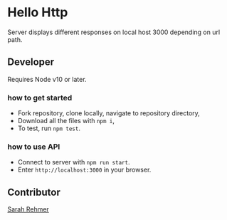 # Hello Http
Server displays different responses on local host 3000 depending on url path. 

## Developer
Requires Node v10 or later.

### how to get started
* Fork repository, clone locally, navigate to repository directory,
* Download all the files with `npm i`,
* To test, run `npm test`. 

### how to use API
* Connect to server with `npm run start`.
* Enter `http://localhost:3000` in your browser.

## Contributor
[Sarah Rehmer](https://github.com/Rehmsy)
